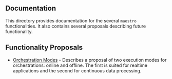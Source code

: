 ## Documentation

This directory provides documentation for the several `maestro` functionalities.
It also contains several proposals describing future functionality.

## Functionality Proposals

* [Orchestration Modes](MODES_PROPOSAL.md) - Describes a proposal of two execution modes for orchestrations: online and offline. The first is suited for realtime applications and the second for continuous data processing.